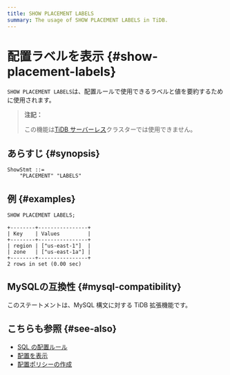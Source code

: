 ```yaml
---
title: SHOW PLACEMENT LABELS
summary: The usage of SHOW PLACEMENT LABELS in TiDB.
---
```


# 配置ラベルを表示 {#show-placement-labels}

`SHOW PLACEMENT LABELS`は、配置ルールで使用できるラベルと値を要約するために使用されます。

> **注記：**
>
> この機能は[TiDB サーバーレス](https://docs.pingcap.com/tidbcloud/select-cluster-tier#tidb-serverless)クラスターでは使用できません。

## あらすじ {#synopsis}

```ebnf+diagram
ShowStmt ::=
    "PLACEMENT" "LABELS"
```

## 例 {#examples}

```sql
SHOW PLACEMENT LABELS;
```

    +--------+----------------+
    | Key    | Values         |
    +--------+----------------+
    | region | ["us-east-1"]  |
    | zone   | ["us-east-1a"] |
    +--------+----------------+
    2 rows in set (0.00 sec)

## MySQLの互換性 {#mysql-compatibility}

このステートメントは、MySQL 構文に対する TiDB 拡張機能です。

## こちらも参照 {#see-also}

-   [SQL の配置ルール](/placement-rules-in-sql.md)
-   [配置を表示](/sql-statements/sql-statement-show-placement.md)
-   [配置ポリシーの作成](/sql-statements/sql-statement-create-placement-policy.md)
